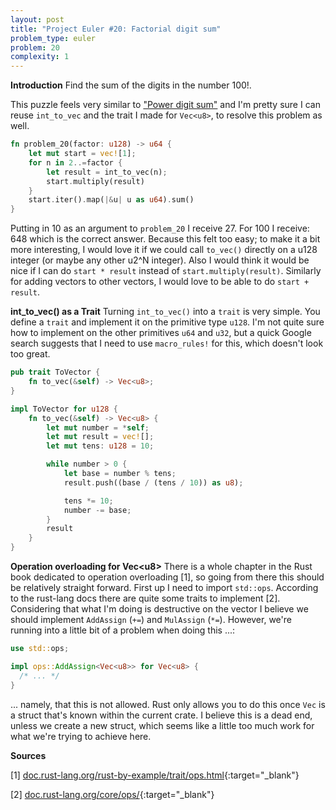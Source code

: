 ```yaml
---
layout: post
title: "Project Euler #20: Factorial digit sum"
problem_type: euler
problem: 20
complexity: 1
---
```


**Introduction**
Find the sum of the digits in the number 100!.

This puzzle feels very similar to ["Power digit sum"](/2021/10/26/project-euler-16-power-digit-sum.html) and I'm pretty sure I can reuse `int_to_vec` and the trait I made for `Vec<u8>`, to resolve this problem as well.

```rust
fn problem_20(factor: u128) -> u64 {
    let mut start = vec![1];
    for n in 2..=factor {
        let result = int_to_vec(n);
        start.multiply(result)
    }
    start.iter().map(|&u| u as u64).sum()
}
```

Putting in 10 as an argument to `problem_20` I receive 27. For 100 I receive: 648 which is the correct answer. Because this felt too easy; to make it a bit more interesting, I would love it if we could call `to_vec()` directly on a u128 integer (or maybe any other u2^N integer). Also I would think it would be nice if I can do `start * result` instead of `start.multiply(result)`. Similarly for adding vectors to other vectors, I would love to be able to do `start + result`.

**int_to_vec() as a Trait**
Turning `int_to_vec()` into a `trait` is very simple. You define a `trait` and implement it on the primitive type `u128`. I'm not quite sure how to implement on the other primitives `u64` and `u32`, but a quick Google search suggests that I need to use `macro_rules!` for this, which doesn't look too great.

```rust
pub trait ToVector {
    fn to_vec(&self) -> Vec<u8>;
}

impl ToVector for u128 {
    fn to_vec(&self) -> Vec<u8> {
        let mut number = *self;
        let mut result = vec![];
        let mut tens: u128 = 10;

        while number > 0 {
            let base = number % tens;
            result.push((base / (tens / 10)) as u8);

            tens *= 10;
            number -= base;
        }
        result
    }
}
```

**Operation overloading for Vec\<u8\>**
There is a whole chapter in the Rust book dedicated to operation overloading [1], so going from there this should be relatively straight forward. First up I need to import `std::ops`. According to the rust-lang docs there are quite some traits to implement [2]. Considering that what I'm doing is destructive on the vector I believe we should implement `AddAssign` (`+=`) and `MulAssign` (`*=`). However, we're running into a little bit of a problem when doing this ...:

```rust
use std::ops;

impl ops::AddAssign<Vec<u8>> for Vec<u8> {
  /* ... */
}
```
... namely, that this is not allowed. Rust only allows you to do this once `Vec` is a struct that's known within the current crate. I believe this is a dead end, unless we create a new struct, which seems like a little too much work for what we're trying to achieve here.

**Sources**

\[1\] [doc.rust-lang.org/rust-by-example/trait/ops.html](https://doc.rust-lang.org/rust-by-example/trait/ops.html){:target="_blank"}

\[2\] [doc.rust-lang.org/core/ops/](https://doc.rust-lang.org/core/ops/){:target="_blank"}